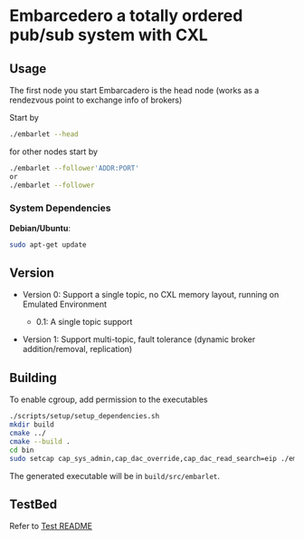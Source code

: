 # Embarcedero a totally ordered pub/sub system with CXL

## Usage
The first node you start Embarcadero is the head node (works as a rendezvous point to exchange info of brokers)

Start by
```bash
./embarlet --head
```
for other nodes start by
```bash
./embarlet --follower'ADDR:PORT'
or
./embarlet --follower
```

### System Dependencies

**Debian/Ubuntu**:
```bash
sudo apt-get update
```


## Version
- Version 0: Support a single topic, no CXL memory layout, running on Emulated Environment
	* 0.1: A single topic support

- Version 1: Support multi-topic, fault tolerance (dynamic broker addition/removal, replication)

## Building
To enable cgroup, add permission to the executables
```bash
./scripts/setup/setup_dependencies.sh
mkdir build
cmake ../
cmake --build .
cd bin
sudo setcap cap_sys_admin,cap_dac_override,cap_dac_read_search=eip ./embarlet 
```
The generated executable will be in ```build/src/embarlet```.

## TestBed
Refer to [Test README](Embarcadero/tests/README.md)
